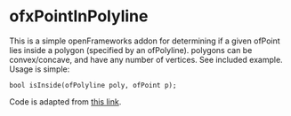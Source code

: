 # ofxPointInPolyline

This is a simple openFrameworks addon for determining if a given ofPoint lies inside a polygon (specified by an ofPolyline). polygons can be convex/concave, and have any number of vertices. See included example. Usage is simple:

	bool isInside(ofPolyline poly, ofPoint p);
	
Code is adapted from [this link](http://www.geeksforgeeks.org/how-to-check-if-a-given-point-lies-inside-a-polygon/).